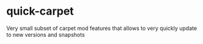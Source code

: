 # quick-carpet
Very small subset of carpet mod features that allows to very quickly update to new versions and snapshots
